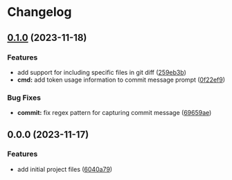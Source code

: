 # Changelog

## [0.1.0](https://github.com/liblaf/ai-commit-cli/compare/v0.0.0...v0.1.0) (2023-11-18)


### Features

* add support for including specific files in git diff ([259eb3b](https://github.com/liblaf/ai-commit-cli/commit/259eb3b4763507b4286de73e49db6c2f309f9236))
* **cmd:** add token usage information to commit message prompt ([0f22ef9](https://github.com/liblaf/ai-commit-cli/commit/0f22ef9bf5e5b37423aaa4f9b913ac5519b27566))


### Bug Fixes

* **commit:** fix regex pattern for capturing commit message ([69659ae](https://github.com/liblaf/ai-commit-cli/commit/69659ae70beafb1a6015fd91231cbd6a783b56af))

## 0.0.0 (2023-11-17)

### Features

- add initial project files ([6040a79](https://github.com/liblaf/ai-commit-cli/commit/6040a7901f3068b8394fce612612d6c38532022f))
